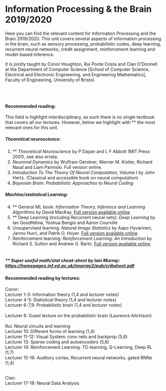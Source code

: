 # Information Processing & the Brain 2019/2020

Here you can find the relevant content for Information Processing and the Brain 2019/2020. This unit covers several aspects of information processing in the brain, such as sensory processing, probabilistic codes, deep learning, recurrent neural networks, credit assignment, reinforcement learning and model-based inference.

It is jointly taught by Conor Houghton, Rui Ponte Costa and Cian O'Donnell at the Department of Computer Science [School of Computer Science, Electrical and Electronic Engineering, and Engineering Mathematics], Faculty of Engineering, University of Bristol.

<br><br>
#### Recommended reading:
This field is highlight interdisciplinary, as such there is no single textbook that covers all our lectures. However, below we highlight with ** the most relevant ones for this unit.

##### Theoretical neuroscience:
1. \** *Theoretical Neuroscience* by P Dayan and L F Abbott (MIT Press 2001), see also errata.<br>
2. *Neuronal Dynamics* by Wulfram Gerstner, Werner M. Kistler, Richard Naud and Liam Paninski. Full version online. <br>
3. *Introduction To The Theory Of Neural Computation*, Volume I by John Hertz. (Classical and accessible book on neural computation)<br>
4. *Bayesian Brain: Probabilistic Approaches to Neural Coding*

##### Machine/statistical Learning:
4. \** General ML book: *Information Theory, Inference and Learning Algorithms* by David MacKay. [Full version available online](http://www.inference.org.uk/itila/book.html)<br>
5. \** Deep Learning (including Recurrent neural nets): *Deep Learning* by Ian Goodfellow, Yoshua Bengio and Aaron Courville<br>
6. Unsupervised learning: *Natural Image Statistics* by Aapo Hyvarinen, Jarmo Hurri, and Patrik O. Hoyer. [Full version available online](http://www.naturalimagestatistics.net).<br>
7. Reinforcement learning: *Reinforcement Learning: An Introduction* by Richard S. Sutton and Andrew G. Barto. [Full version available online](http://incompleteideas.net/book/the-book-2nd.html).<br><br>
<!---  ---> 
##### \** Super useful math/stat cheat-sheet by Iain Murray:<br> https://homepages.inf.ed.ac.uk/imurray2/pub/cribsheet.pdf

#### Recommended reading by lectures:
Conor:<br>
Lecturer 1-3: Information theory (1,4 and lecturer notes)<br>
Lecturer 4-5: Statistical theory (1,4 and lecturer notes)<br>
Lecturer 6-7,9: Probabilistic brain (1,4 and lecturer notes)<br>
<br>
Lecturer 8: Guest lecture on the probabilistic brain (Laurence Aitchison)<br>
<br>
Rui: Neural circuits and learning<br>
Lecturer 10: Different forms of learning (1,4)<br>
Lecturer 11-12: Visual System: conv nets and backprop (5,6)<br>
Lecturer 13: Sparse coding and autoencoders (5,6)<br>
Lecturer 14: Reinforcement Learning: TD-learning, Q-Learning, Deep RL (1,7)<br>
Lecturer 15-16: Auditory cortex, Recurrent neural networks, gated RNNs (1,4) <br>

<br>
Cian:<br>
Lecturer 17-18: Neural Data Analysis<br>
